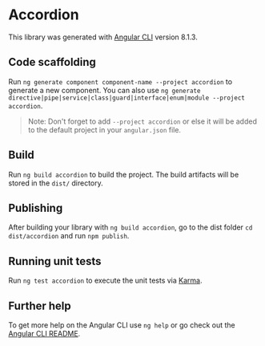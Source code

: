 # Accordion

This library was generated with [Angular CLI](https://github.com/angular/angular-cli) version 8.1.3.

## Code scaffolding

Run `ng generate component component-name --project accordion` to generate a new component. You can also use `ng generate directive|pipe|service|class|guard|interface|enum|module --project accordion`.
> Note: Don't forget to add `--project accordion` or else it will be added to the default project in your `angular.json` file. 

## Build

Run `ng build accordion` to build the project. The build artifacts will be stored in the `dist/` directory.

## Publishing

After building your library with `ng build accordion`, go to the dist folder `cd dist/accordion` and run `npm publish`.

## Running unit tests

Run `ng test accordion` to execute the unit tests via [Karma](https://karma-runner.github.io).

## Further help

To get more help on the Angular CLI use `ng help` or go check out the [Angular CLI README](https://github.com/angular/angular-cli/blob/master/README.md).
